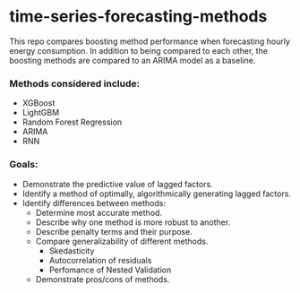 # time-series-forecasting-methods
This repo compares boosting method performance when forecasting hourly energy consumption. In addition to being compared to each other, the boosting methods are compared to an ARIMA model as a baseline.

### Methods considered include:
* XGBoost
* LightGBM
* Random Forest Regression
* ARIMA
* RNN

### Goals:

* Demonstrate the predictive value of lagged factors.
* Identify a method of optimally, algorithmically generating lagged factors.
* Identify differences between methods:
  * Determine most accurate method.
  * Describe why one method is more robust to another.
  * Describe penalty terms and their purpose.
  * Compare generalizability of different methods.
    * Skedasticity
    * Autocorrelation of residuals
    * Perfomance of Nested Validation
  * Demonstrate pros/cons of methods.
  
